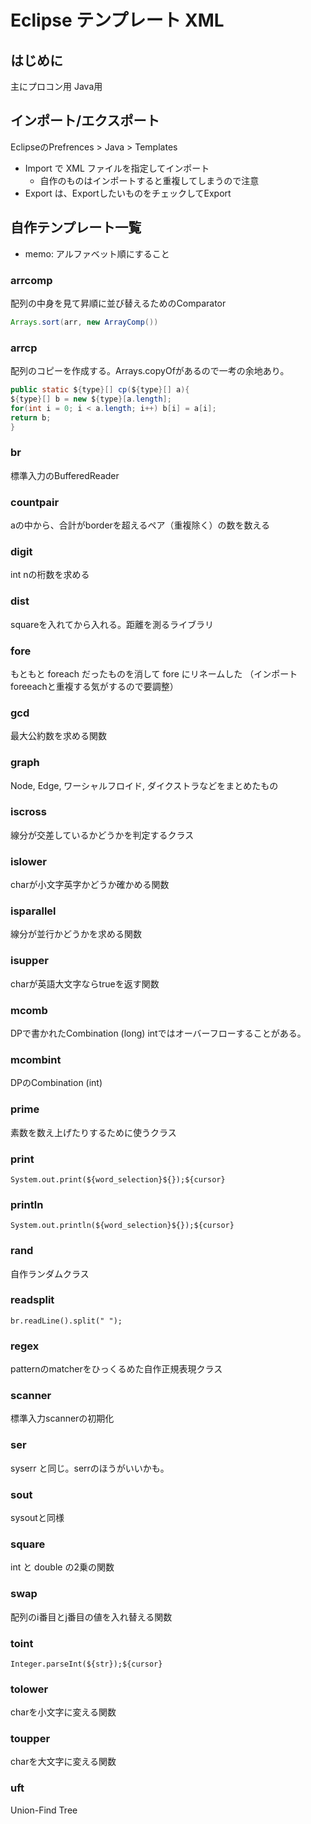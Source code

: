 # Eclipse テンプレート XML

## はじめに

主にプロコン用
Java用


## インポート/エクスポート

EclipseのPrefrences > Java > Templates

* Import で XML ファイルを指定してインポート
  * 自作のものはインポートすると重複してしまうので注意
* Export は、ExportしたいものをチェックしてExport


## 自作テンプレート一覧

* memo: アルファベット順にすること

### arrcomp
配列の中身を見て昇順に並び替えるためのComparator

```java
Arrays.sort(arr, new ArrayComp())
```

### arrcp
配列のコピーを作成する。Arrays.copyOfがあるので一考の余地あり。
```java
public static ${type}[] cp(${type}[] a){
${type}[] b = new ${type}[a.length];
for(int i = 0; i < a.length; i++) b[i] = a[i];
return b;
}
```

### br
標準入力のBufferedReader

### countpair
aの中から、合計がborderを超えるペア（重複除く）の数を数える

### digit
int nの桁数を求める

### dist
squareを入れてから入れる。距離を測るライブラリ

### fore
もともと foreach だったものを消して fore にリネームした
（インポートforeeachと重複する気がするので要調整）

### gcd
最大公約数を求める関数

### graph
Node, Edge, ワーシャルフロイド, ダイクストラなどをまとめたもの

### iscross
線分が交差しているかどうかを判定するクラス

### islower
charが小文字英字かどうか確かめる関数

### isparallel
線分が並行かどうかを求める関数

### isupper
charが英語大文字ならtrueを返す関数

### mcomb
DPで書かれたCombination (long)
intではオーバーフローすることがある。

### mcombint
DPのCombination (int)

### prime
素数を数え上げたりするために使うクラス

### print
`System.out.print(${word_selection}${});${cursor}`

### println
`System.out.println(${word_selection}${});${cursor}`

### rand
自作ランダムクラス

### readsplit
`br.readLine().split(" ");`

### regex
patternのmatcherをひっくるめた自作正規表現クラス

### scanner
標準入力scannerの初期化

### ser
syserr と同じ。serrのほうがいいかも。

### sout
sysoutと同様

### square
int と double の2乗の関数

### swap
配列のi番目とj番目の値を入れ替える関数

### toint
`Integer.parseInt(${str});${cursor}`

### tolower
charを小文字に変える関数

### toupper
charを大文字に変える関数

### uft
Union-Find Tree
